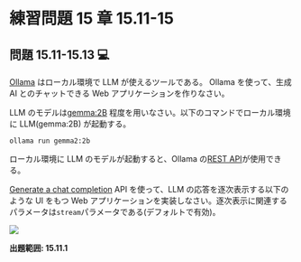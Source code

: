 # 練習問題 15 章 15.11-15

## 問題 15.11-15.13 💻

[Ollama](https://ollama.com/) はローカル環境で LLM が使えるツールである。
Ollama を使って、生成 AI とのチャットできる Web アプリケーションを作りなさい。

LLM のモデルは[gemma:2B](https://ollama.com/library/gemma) 程度を用いなさい。以下のコマンドでローカル環境に LLM(gemma:2B) が起動する。

```
ollama run gemma2:2b
```

ローカル環境に LLM のモデルが起動すると、Ollama の[REST API](https://github.com/ollama/ollama?tab=readme-ov-file#rest-api)が使用できる。

[Generate a chat completion](https://github.com/ollama/ollama/blob/main/docs/api.md#generate-a-chat-completion) API を使って、LLM の応答を逐次表示する以下のような UI をもつ Web アプリケーションを実装しなさい。逐次表示に関連するパラメータは`stream`パラメータである(デフォルトで有効)。

![](./images/ex13.gif)

**出題範囲: 15.11.1**

